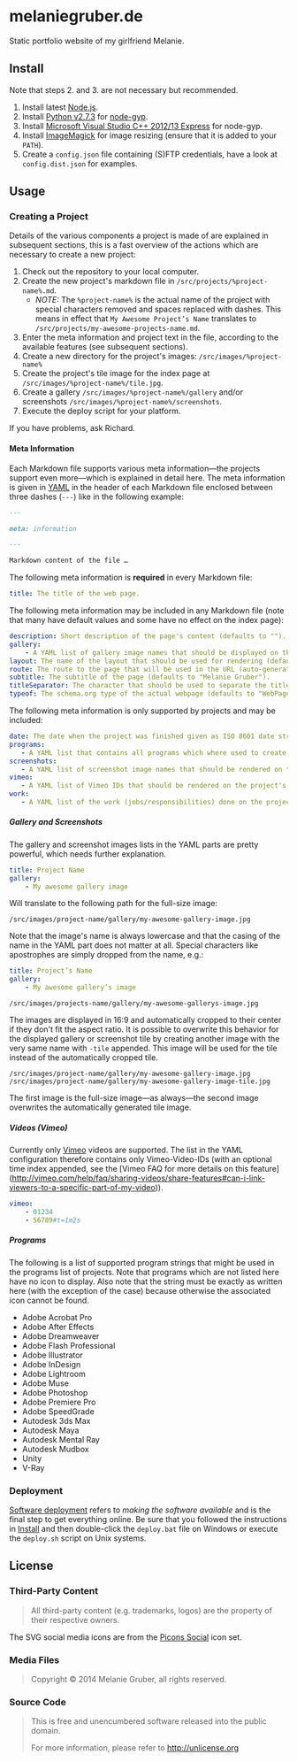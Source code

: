 # melaniegruber.de
Static portfolio website of my girlfriend Melanie.

## Install
Note that steps 2. and 3. are not necessary but recommended.

1. Install latest [Node.js](https://nodejs.org/).
2. Install [Python v2.7.3](http://www.python.org/download/releases/2.7.3#download) for [node-gyp](https://github.com/TooTallNate/node-gyp).
3. Install [Microsoft Visual Studio C++ 2012/13 Express](http://go.microsoft.com/?linkid=9816758) for node-gyp.
4. Install [ImageMagick](http://www.imagemagick.org/script/binary-releases.php) for image resizing (ensure that it is
   added to your `PATH`).
5. Create a `config.json` file containing (S)FTP credentials, have a look at `config.dist.json` for examples.

## Usage
### Creating a Project
Details of the various components a project is made of are explained in subsequent sections, this is a fast overview of
the actions which are necessary to create a new project:

1. Check out the repository to your local computer.
2. Create the new project's markdown file in `/src/projects/%project-name%.md`.
    * *NOTE:* The `%project-name%` is the actual name of the project with special characters removed and spaces replaced
      with dashes. This means in effect that `My Awesome Project’s Name` translates to `/src/projects/my-awesome-projects-name.md`.
3. Enter the meta information and project text in the file, according to the available features (see subsequent sections).
4. Create a new directory for the project's images: `/src/images/%project-name%`
5. Create the project's tile image for the index page at `/src/images/%project-name%/tile.jpg`.
6. Create a gallery `/src/images/%project-name%/gallery` and/or screenshots `/src/images/%project-name%/screenshots`.
7. Execute the deploy script for your platform.

If you have problems, ask Richard.

#### Meta Information
Each Markdown file supports various meta information—the projects support even more—which is explained in detail here.
The meta information is given in [YAML](http://www.yaml.org/) in the header of each Markdown file enclosed between three
dashes (`---`) like in the following example:

```markdown
---

meta: information

---

Markdown content of the file …
```

The following meta information is **required** in every Markdown file:

```yaml
title: The title of the web page.
```

The following meta information may be included in any Markdown file (note that many have default values and some have no
effect on the index page):

```yaml
description: Short description of the page's content (defaults to "").
gallery:
    - A YAML list of gallery image names that should be displayed on the page (defaults to empty list).
layout: The name of the layout that should be used for rendering (defaults to "default").
route: The route to the page that will be used in the URL (auto-generated based on filename).
subtitle: The subtitle of the page (defaults to "Melanie Gruber").
titleSeparator: The character that should be used to separate the title from the subtitle (defaults to " | ").
typeof: The schema.org type of the actual webpage (defaults to "WebPage" and for projects to "ItemPage").
```

The following meta information is only supported by projects and may be included:

```yaml
date: The date when the project was finished given as ISO 8601 date string (defaults to "").
programs:
   - A YAML list that contains all programs which where used to create the project (defaults to empty list).
screenshots:
   - A YAML list of screenshot image names that should be rendered on the project's page (defaults to empty list).
vimeo:
   - A YAML list of Vimeo IDs that should be rendered on the project's page (defaults to empty list).
work:
   - A YAML list of the work (jobs/responsibilities) done on the project (defaults to empty list).
```

##### Gallery and Screenshots
The gallery and screenshot images lists in the YAML parts are pretty powerful, which needs further explanation.

```yaml
title: Project Name
gallery:
    - My awesome gallery image
```

Will translate to the following path for the full-size image:

```
/src/images/project-name/gallery/my-awesome-gallery-image.jpg
```

Note that the image's name is always lowercase and that the casing of the name in the YAML part does not matter at all.
Special characters like apostrophes are simply dropped from the name, e.g.:

```yaml
title: Project’s Name
gallery:
    - My awesome gallery’s image
```

```
/src/images/projects-name/gallery/my-awesome-gallerys-image.jpg
```

The images are displayed in 16:9 and automatically cropped to their center if they don't fit the aspect ratio. It is
possible to overwrite this behavior for the displayed gallery or screenshot tile by creating another image with the very
same name with `-tile` appended. This image will be used for the tile instead of the automatically cropped tile.

```
/src/images/project-name/gallery/my-awesome-gallery-image.jpg
/src/images/project-name/gallery/my-awesome-gallery-image-tile.jpg
```

The first image is the full-size image—as always—the second image overwrites the automatically generated tile image.

##### Videos (Vimeo)
Currently only [Vimeo](https://vimeo.com) videos are supported. The list in the YAML configuration therefore contains
only Vimeo-Video-IDs (with an optional time index appended, see the [Vimeo FAQ for more details on this feature]
(http://vimeo.com/help/faq/sharing-videos/share-features#can-i-link-viewers-to-a-specific-part-of-my-video)).

```yaml
vimeo:
    - 01234
    - 56789#t=1m2s
```

##### Programs
The following is a list of supported program strings that might be used in the programs list of projects. Note that 
programs which are not listed here have no icon to display. Also note that the string must be exactly as written here 
(with the exception of the case) because otherwise the associated icon cannot be found.  

* Adobe Acrobat Pro
* Adobe After Effects
* Adobe Dreamweaver
* Adobe Flash Professional
* Adobe Illustrator
* Adobe InDesign
* Adobe Lightroom
* Adobe Muse
* Adobe Photoshop
* Adobe Premiere Pro
* Adobe SpeedGrade
* Autodesk 3ds Max
* Autodesk Maya
* Autodesk Mental Ray
* Autodesk Mudbox
* Unity
* V-Ray

### Deployment
[Software deployment](https://en.wikipedia.org/wiki/Software_deployment) refers to *making the software available* and 
is the final step to get everything online. Be sure that you followed the instructions in [Install](#install) and then 
double-click the `deploy.bat` file on Windows or execute the `deploy.sh` script on Unix systems.

## License
### Third-Party Content
> All third-party content (e.g. trademarks, logos) are the property of their respective owners.

The SVG social media icons are from the [Picons Social](https://picons.me/download-social.php) icon set.

### Media Files
> Copyright © 2014 Melanie Gruber, all rights reserved.

### Source Code
> This is free and unencumbered software released into the public domain.
> 
> For more information, please refer to <http://unlicense.org>
